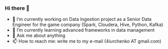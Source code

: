 ### Hi there 👋
- 🔭 I’m currently working on Data Ingestion project as a Senior Data Engineer for the game company (Spark, Cloudera, Hive, Python, Kafka)
- 🌱 I’m currently learning advanced frameworks in data management
- 💬 Ask me about anything
- 📫 How to reach me: write me to my e-mail (4iurchenko AT gmail.com)

